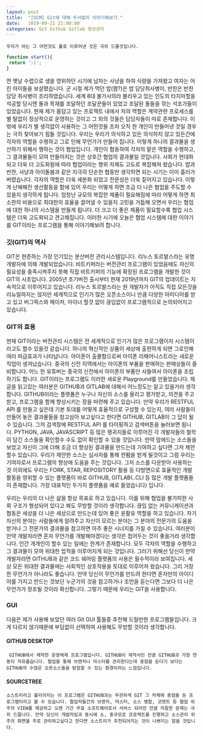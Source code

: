 ```yaml
---
layout: post
title:  "[SCM] Git에 대해 두서없이 이야기해보기."
date:   2019-09-21 21:00:00
categories: Git Github Gitlab 형상관리 
---
```


 `
 우리가 아는 그 어떤것도 홀로 이루어낸 것은 극히 드물것입니다. 
 `
 
 ```js
 function start(){
  return ':)';
 }
 ```
  먼 옛날 수렵으로 생을 영위하던 시기에 남자는 사냥을 하여 식량을 가져왔고 여자는 어린 아이들을 보살폈습니다. 군 시절 제가 먹던 밥(짬?)은 밥 담당취사병이, 반찬은 반찬담당 취사병이 조리하였습니다. 세계 8대 불가사의라 불리우고 있는 인도의 타지마할을 석공할 당시엔 돌과 목재를 조달하던 조달꾼들이 있었고 조달된 돌들을 깎는 석조가들이 있었습니다. 현재 제가 몸담고 있는 프로젝트 내에서 저의 역할은 계약관련 프로세스를 별 탈없이 정상적으로 운영하는 것이고 그 외의 것들은 담당자들이 따로 존재합니다. 이밖에 우리가 별 생각없이 사용하는 그 어떤것들 조차 오직 한 개인이 만들어낸 것일 경우는 극히 찾아보기 힘들 것입니다. 우리는 우리가 의식하고 있든 의식하지 않고 있든간에 각자의 역할을 수행하고 그로 인해 무언가가 만들어 집니다. 이렇게 하나의 결과물을 생산하기 위해서 행하는 것이 협업입니다. 개인이 협동하여 각자의 맡은 역할을 수행하고, 그 결과물들이 모여 만들어지는 것은 상호간 협업의 결과물일 것입니다. 사회가 현대화되고 더욱 더 고도화됨에 따라 협업이라는 행위 자체도 고도로 복잡해져 왔습니다. 밥과 반찬, 사냥과 아이돌봄과 같은 지극히 단순한 협동만 생각하면 되는 시기는 이미 흘러가 버렸습니다. 각자의 역할은 더욱 세분화 되었고 전문성은 더욱 짙어지고 있습니다. 이렇게 난해해진 생산활동을 함에 있어 우리는 어떻게 하면 조금 더 나은 협업을 주도할 수 있을지 생각하게 됩니다. 엄청난 규모의 복잡한 제품이 필요해짐에 따라 어떻게 하면 최소한의 비용으로 최대한의 효율을 끌어낼 수 있을지 고민을 거듭해 오면서 우리는 협업에 대한 하나의 시스템을 만들게 됩니다. 더 크고 더 좋은 제품이 필요할수록 협업 시스템은 더욱 고도화되고 견고해집니다. 이러한 시기에 오늘은 협업 시스템에 대한 이야기를 GIT이라는 프로그램을 통해 이야기해보려 합니다.

### 깃(GIT)의 역사
 GIT은 현존하는 가장 인기있는 분산버전 관리시스템입니다. 리누스 토르발스라는 유명 개발자에 의해 개발되었습니다. 비트키퍼라는 버전관리 프로그램이 있었음에도 자신의 필요성을 충족시켜주지 못해 직접 비트키퍼의 기능에 확장된 프로그램을 개발한 것이 GIT의 시초입니다. 2005년 초기버전 출시부터 현재 2019년까지 GIT의 업데이트는 지속적으로 이루어지고 있습니다. 리누스 토르발스라는 원 개발자가 아직도 직접 모든것을 리뉴얼하지는 않지만 세계적으로 인기가 많은 오픈소스이니 만큼 다양한 아이디어를 받고 있고 버그픽스와 메이저, 마이너 할것 없이 끊임없이 프로그램적으로 논의되어지고 있습니다. 

### GIT의 효용
 현재 GIT이라는 버전관리 시스템은 전 세계적으로 인기가 많은 프로그램이자 시스템이라고도 할수 있을것 같습니다. 하나의 혁신적인 상품이 세상에 출현하게 되면 그로인해 여러 파급효과가 나타납니다. 아이폰이 출몰함으로써 아이폰 리패어니스트라는 새로운 직업이 생겨났습니다. 중국의 신전 지역에서는 아이폰의 부품을 판매하는 판매상들이 즐비합니다. 어느 한 유튜버는 중국의 신전에서 아이폰의 부품만 사들여서 아이폰을 조립하기도 합니다. GIT이라는 프로그램도 이러한 새로운 Playground를 만들었습니다. 제 글을 읽고있는 여러분은 GITHUB과 GITLAB에 대해서 어느정도는 알고 있을거라 생각합니다. GITHUB이라는 플랫폼은 누구나 자신의 소스를 올리고 평가받고, 의견을 주고받고, 프로그램을 함께 향상시키는 장을 마련해 주고 있습니다. 만약 우리가 RESTFUL API 를 만들고 싶은데 기본 토대를 어떻게 효율적으로 구성할 수 있는지, 여러 사람들이 만들어 놓은 결과물들을 참고삼아 보고싶다고 한다면 GITHUB, GITLAB이 그 답이 될 수 있습니다. 그저 검색창에 RESTFUL API 를 타이핑하고 검색버튼을 눌러보면 됩니다. PYTHON, JAVA, JAVASCRIPT 등 많은 랭귀지들로 이루어진 각 개발자들의 철학이 담긴 소스들을 확인할수 수도 없이 확인할 수 있을 것입니다. 만약 맘에드는 소스들을 보았고 자신이 그에 더해 조금 더 향상된 결과물을 만드는데 기여하고 싶다면 그저 제안할수 있습니다. 우리가 제안한 소스는 심사자를 통해 컨펌을 받게 될것이고 그럼 우리는 기여자로서 프로그램의 향상에 도움을 주는 것입니다. 그저 소스를 다운받아 사용하는 것 이외에도 우리는 FORK, STAR, REPOSITORY 활용 등 다방면으로 효율적인 개발 활동을 영위할 수 있는 플랫폼이 바로 GITHUB, GITLAB(..CLI 등 많은 개발 플랫폼들이 존재합니다. 가장 대표적인 두가지 플랫폼을 예로 들었습니다) 입니다.

 우리는 우리의 더 나은 삶을 항상 목표로 하고 있습니다. 이를 위해 협업을 불가피한 사회 구조가 형성되어 있다고 봐도 무방할 것이라 생각합니다. 끊임 없는 커뮤니케이션과 협동은 세상을 더 나은 세상으로 만드는데 있어 좋은 윤활유 역할을 하고 있습니다. 자기 자신의 분야는 사람들에게 알려주고 자신이 모르는 분야는 그 분야의 전문가의 도움을 받거나 그 전문가의 결과물을 참고하면 아주 좋은 시너지를 가질 수 있습니다. 여러분이 만약 개발자라면 혼자 무언가를 개발해야겠다는 생각은 접어두는 것이 좋을거라 생각합니다. 인간 개개인이 할수 있는 일에는 한계가 존재합니다. 모두 각자의 역할을 수행하고 그 결과물이 모여 위대한 업적을 이루어지게 되는 것입니다. 그러기 위해선 당신이 만약 개발자라면 GITHUB과 같은 코드 쉐어링 플랫폼의 사용은 필수적이라 보여집니다. 세상 모든 위대한 결과물에는 사회적인 상호작용을 토대로 이루어져 왔습니다. 그리 거창한 무언가가 아니라도 좋습니다. 만약 당신이 무언가를 만드려 한다면 혼자만의 아이디어를 가지고 만드는 것보단 누군가의 것을 참고하거나 조언을 듣는다면 그보다 더 나은 무언가가 창조될 것이라 확신합니다. 그렇기 때문에 우리는 GIT을 사용합니다.

### GUI
다음은 제가 사용해 보았던 여러 Git GUI 툴들중 추천해 드릴만한 프로그램들입니다. 크게 다르지 않기때문에 부담없이 선택하여 사용해도 무방할 것이라 생각합니다.

#### GITHUB DESKTOP
` 
GITHUB에서 제작한 운영체제 프로그램입니다. GITHUB이 제작사인 만큼 GITHUB과 가장 연동이 자유롭습니다. 협업을 통해 브랜치나 마스터를 관리한다는데 중점을 둔다기 보다는 GITHUB의 수많은 오픈소스들을 탐험할 수 있는 환경이라는 느낌입니다.
`

#### SOURCETREE 
`
소스트리라고 불리어지는 이 프로그램은 GITHUB과는 무관하게 GIT 그 자체에 중점을 둔 프로그램이라고 볼 수 있습니다. 협업자들간의 브랜치, 마스터, 소스 병합, 코멘트 등 협업 위주의 VIEW를 제공하고 오랜 기간 무료 소프트웨어로서 서비스 되어진 만큼 자잘한 문제는 극히 드뭅니다. 만약 당신이 개발자임과 동시에 소, 중규모로 프로젝트를 진행하고 소스관리 위주의 화면을 주로 관리하고싶다고 한다면 소스트리가 추천되어지는 것이 나쁘지는 않을 것입니다.
`
